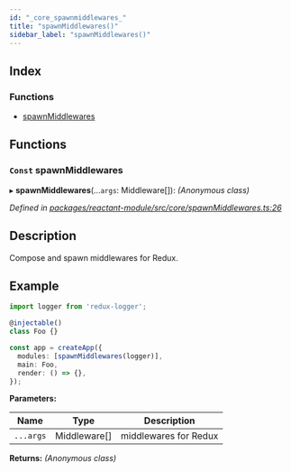 ```yaml
---
id: "_core_spawnmiddlewares_"
title: "spawnMiddlewares()"
sidebar_label: "spawnMiddlewares()"
---
```


## Index

### Functions

* [spawnMiddlewares](_core_spawnmiddlewares_.md#const-spawnmiddlewares)

## Functions

### `Const` spawnMiddlewares

▸ **spawnMiddlewares**(...`args`: Middleware[]): *(Anonymous class)*

*Defined in [packages/reactant-module/src/core/spawnMiddlewares.ts:26](https://github.com/unadlib/reactant/blob/a089af11/packages/reactant-module/src/core/spawnMiddlewares.ts#L26)*

## Description
Compose and spawn middlewares for Redux.

## Example

```ts
import logger from 'redux-logger';

@injectable()
class Foo {}

const app = createApp({
  modules: [spawnMiddlewares(logger)],
  main: Foo,
  render: () => {},
});
```

**Parameters:**

Name | Type | Description |
------ | ------ | ------ |
`...args` | Middleware[] | middlewares for Redux  |

**Returns:** *(Anonymous class)*
